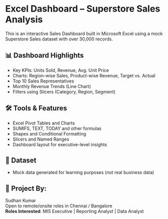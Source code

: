 # Excel Dashboard – Superstore Sales Analysis

This is an interactive Sales Dashboard built in Microsoft Excel using a mock Superstore Sales dataset with over 30,000 records.

## 📊 Dashboard Highlights
- Key KPIs: Units Sold, Revenue, Avg. Unit Price
- Charts: Region-wise Sales, Product-wise Revenue, Target vs. Actual
- Top 10 Sales Representatives
- Monthly Revenue Trends (Line Chart)
- Filters using Slicers (Category, Region, Segment)

## 🛠️ Tools & Features
- Excel Pivot Tables and Charts
- SUMIFS, TEXT, TODAY and other formulas
- Shapes and Conditional Formatting
- Slicers and Named Ranges
- Dashboard layout for executive-level insights

## 📁 Dataset
- Mock data generated for learning purposes (not real business data)

## 📍 Project By:
Sudhan Kumar  
Open to remote/onsite roles in Chennai / Bangalore  
**Roles Interested**: MIS Executive | Reporting Analyst | Data Analyst

